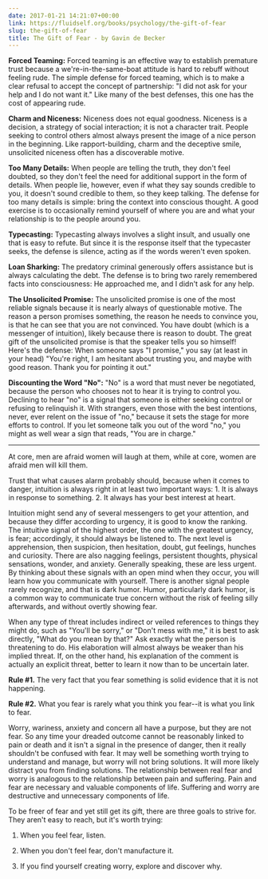 ```yaml
---
date: 2017-01-21 14:21:07+00:00
link: https://fluidself.org/books/psychology/the-gift-of-fear
slug: the-gift-of-fear
title: The Gift of Fear - by Gavin de Becker
---
```


**Forced Teaming:** Forced teaming is an effective way to establish premature trust because a we're-in-the-same-boat attitude is hard to rebuff without feeling rude. The simple defense for forced teaming, which is to make a clear refusal to accept the concept of partnership: "I did not ask for your help and I do not want it." Like many of the best defenses, this one has the cost of appearing rude.

**Charm and Niceness:** Niceness does not equal goodness. Niceness is a decision, a strategy of social interaction; it is not a character trait. People seeking to control others almost always present the image of a nice person in the beginning. Like rapport-building, charm and the deceptive smile, unsolicited niceness often has a discoverable motive.

**Too Many Details:** When people are telling the truth, they don't feel doubted, so they don't feel the need for additional support in the form of details. When people lie, however, even if what they say sounds credible to you, it doesn't sound credible to them, so they keep talking. The defense for too many details is simple: bring the context into conscious thought. A good exercise is to occasionally remind yourself of where you are and what your relationship is to the people around you.

**Typecasting:** Typecasting always involves a slight insult, and usually one that is easy to refute. But since it is the response itself that the typecaster seeks, the defense is silence, acting as if the words weren't even spoken.

**Loan Sharking:** The predatory criminal generously offers assistance but is always calculating the debt. The defense is to bring two rarely remembered facts into consciousness: He approached me, and I didn't ask for any help.

**The Unsolicited Promise:** The unsolicited promise is one of the most reliable signals because it is nearly always of questionable motive. The reason a person promises something, the reason he needs to convince you, is that he can see that you are not convinced. You have doubt (which is a messenger of intuition), likely because there is reason to doubt. The great gift of the unsolicited promise is that the speaker tells you so himself! Here's the defense: When someone says "I promise," you say (at least in your head) "You're right, I am hesitant about trusting you, and maybe with good reason. Thank you for pointing it out."

**Discounting the Word "No":** "No" is a word that must never be negotiated, because the person who chooses not to hear it is trying to control you. Declining to hear "no" is a signal that someone is either seeking control or refusing to relinquish it. With strangers, even those with the best intentions, never, ever relent on the issue of "no," because it sets the stage for more efforts to control. If you let someone talk you out of the word "no," you might as well wear a sign that reads, "You are in charge."

---

At core, men are afraid women will laugh at them, while at core, women are afraid men will kill them.

Trust that what causes alarm probably should, because when it comes to danger, intuition is always right in at least two important ways: 1. It is always in response to something. 2. It always has your best interest at heart.

Intuition might send any of several messengers to get your attention, and because they differ according to urgency, it is good to know the ranking. The intuitive signal of the highest order, the one with the greatest urgency, is fear; accordingly, it should always be listened to. The next level is apprehension, then suspicion, then hesitation, doubt, gut feelings, hunches and curiosity. There are also nagging feelings, persistent thoughts, physical sensations, wonder, and anxiety. Generally speaking, these are less urgent. By thinking about these signals with an open mind when they occur, you will learn how you communicate with yourself. There is another signal people rarely recognize, and that is dark humor. Humor, particularly dark humor, is a common way to communicate true concern without the risk of feeling silly afterwards, and without overtly showing fear.

When any type of threat includes indirect or veiled references to things they might do, such as "You'll be sorry," or "Don't mess with me," it is best to ask directly, "What do you mean by that?" Ask exactly what the person is threatening to do. His elaboration will almost always be weaker than his implied threat. If, on the other hand, his explanation of the comment is actually an explicit threat, better to learn it now than to be uncertain later.

**Rule #1.** The very fact that you fear something is solid evidence that it is not happening.

**Rule #2.** What you fear is rarely what you think you fear--it is what you link to fear.

Worry, wariness, anxiety and concern all have a purpose, but they are not fear. So any time your dreaded outcome cannot be reasonably linked to pain or death and it isn't a signal in the presence of danger, then it really shouldn't be confused with fear. It may well be something worth trying to understand and manage, but worry will not bring solutions. It will more likely distract you from finding solutions. The relationship between real fear and worry is analogous to the relationship between pain and suffering. Pain and fear are necessary and valuable components of life. Suffering and worry are destructive and unnecessary components of life.

To be freer of fear and yet still get its gift, there are three goals to strive for. They aren't easy to reach, but it's worth trying:

1.  When you feel fear, listen.

2.  When you don't feel fear, don't manufacture it.

3.  If you find yourself creating worry, explore and discover why.

